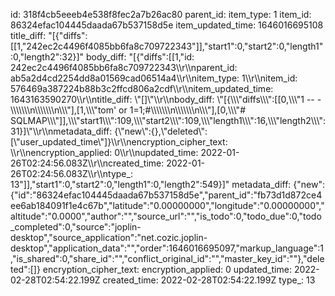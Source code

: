 id: 318f4cb5eeeb4e538f8fec2a7b26ac80
parent_id: 
item_type: 1
item_id: 86324efac104445daada67b537158d5e
item_updated_time: 1646016695108
title_diff: "[{\"diffs\":[[1,\"242ec2c4496f4085bb6fa8c709722343\"]],\"start1\":0,\"start2\":0,\"length1\":0,\"length2\":32}]"
body_diff: "[{\"diffs\":[[1,\"id: 242ec2c4496f4085bb6fa8c709722343\\\r\\\nparent_id: ab5a2d4cd2254dd8a01569cad06514a4\\\r\\\nitem_type: 1\\\r\\\nitem_id: 576469a387224b88b3c2ffcd806a2cdf\\\r\\\nitem_updated_time: 1643163590270\\\r\\\ntitle_diff: \\\"[]\\\"\\\r\\\nbody_diff: \\\"[{\\\\\\\"diffs\\\\\\\":[[0,\\\\\\\"1 -- -\\\\\\\\\\\\\n\\\\\\\\\\\\\n\\\\\\\"],[1,\\\\\\\"tom' or 1=1;#\\\\\\\\\\\\\n\\\\\\\\\\\\\n\\\\\\\"],[0,\\\\\\\"# SQLMAP\\\\\\\"]],\\\\\\\"start1\\\\\\\":109,\\\\\\\"start2\\\\\\\":109,\\\\\\\"length1\\\\\\\":16,\\\\\\\"length2\\\\\\\":31}]\\\"\\\r\\\nmetadata_diff: {\\\"new\\\":{},\\\"deleted\\\":[\\\"user_updated_time\\\"]}\\\r\\\nencryption_cipher_text: \\\r\\\nencryption_applied: 0\\\r\\\nupdated_time: 2022-01-26T02:24:56.083Z\\\r\\\ncreated_time: 2022-01-26T02:24:56.083Z\\\r\\\ntype_: 13\"]],\"start1\":0,\"start2\":0,\"length1\":0,\"length2\":549}]"
metadata_diff: {"new":{"id":"86324efac104445daada67b537158d5e","parent_id":"fb73d1d872ce4ee6ab184091f1e4c67b","latitude":"0.00000000","longitude":"0.00000000","altitude":"0.0000","author":"","source_url":"","is_todo":0,"todo_due":0,"todo_completed":0,"source":"joplin-desktop","source_application":"net.cozic.joplin-desktop","application_data":"","order":1646016695097,"markup_language":1,"is_shared":0,"share_id":"","conflict_original_id":"","master_key_id":""},"deleted":[]}
encryption_cipher_text: 
encryption_applied: 0
updated_time: 2022-02-28T02:54:22.199Z
created_time: 2022-02-28T02:54:22.199Z
type_: 13
